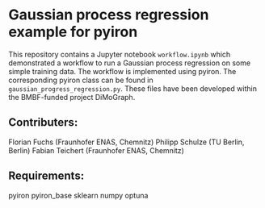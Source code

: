 # Gaussian process regression example for pyiron

This repository contains a Jupyter notebook `workflow.ipynb` which demonstrated a workflow to run a Gaussian process regression on some simple training data. The workflow is implemented using pyiron. The corresponding pyiron class can be found in `gaussian_progress_regression.py`. These files have been developed within the BMBF-funded project DiMoGraph.

## Contributers:
Florian Fuchs (Fraunhofer ENAS, Chemnitz)
Philipp Schulze (TU Berlin, Berlin)
Fabian Teichert (Fraunhofer ENAS, Chemnitz)

## Requirements:
pyiron
pyiron_base
sklearn
numpy
optuna
